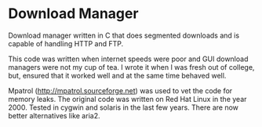 # Download Manager
Download manager written in C that does segmented downloads and is capable of handling HTTP and FTP. 

This code was written when internet speeds were poor and GUI download managers were not my cup of tea. I wrote it when I was fresh out of college, but, ensured that it worked well and at the same time behaved well. 

Mpatrol (http://mpatrol.sourceforge.net) was used to vet the code for memory leaks. The original code was written on Red Hat Linux in the year 2000. Tested in cygwin and solaris in the last few years. There are now better alternatives like aria2. 
